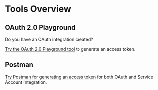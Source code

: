 
# Tools Overview


## OAuth 2.0 Playground
Do you have an OAuth integration created? 

[Try the OAuth 2.0 Playground tool](o-auth-playground) to generate an access token.

## Postman

[Try Postman for generating an access token](postman) for both OAuth and Service Account Integration.
